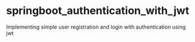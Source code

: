 # springboot_authentication_with_jwt
Implementing simple user registration and login with authentication using jwt
